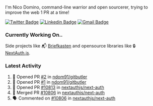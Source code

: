 
I'm Nico Domino, command-line warrior and open sourcerer, trying to improve the web 1 PR at a time!

[![Twitter Badge](https://img.shields.io/badge/-@ndom91-1ca0f1?style=flat-square&labelColor=1ca0f1&logo=twitter&logoColor=white&link=https://twitter.com/ndom91)](https://twitter.com/ndom91) [![Linkedin Badge](https://img.shields.io/badge/-ndom91-blue?style=flat-square&logo=Linkedin&logoColor=white&link=https://www.linkedin.com/in/ndom91/)](https://www.linkedin.com/in/ndom91/) [![Gmail Badge](https://img.shields.io/badge/-yo@ndo.dev-c14438?style=flat-square&logo=mail.ru&logoColor=white&link=mailto:yo@ndo.dev)](mailto:yo@ndo.dev)

### Currently Working On..

Side projects like 📬 [Briefkasten](https://briefkastenhq.com) and opensource libraries like 🔒 [NextAuth.js](https://github.com/nextauthjs/next-auth).

<!--START_SECTION_PROFILE_VIEWS:readme-info-->
<!--END_SECTION_PROFILE_VIEWS:readme-info-->

<!--START_SECTION_DAILY_COMMIT:readme-info-->
<!--END_SECTION_DAILY_COMMIT:readme-info-->

<!--START_SECTION_WEEKLY_COMMIT:readme-info-->
<!--END_SECTION_WEEKLY_COMMIT:readme-info-->

### Latest Activity

<!--START_SECTION:activity-->
1. 💪 Opened PR [#2](https://github.com/ndom91/gitbutler/pull/2) in [ndom91/gitbutler](https://github.com/ndom91/gitbutler)
2. 💪 Opened PR [#1](https://github.com/ndom91/gitbutler/pull/1) in [ndom91/gitbutler](https://github.com/ndom91/gitbutler)
3. 💪 Opened PR [#10813](https://github.com/nextauthjs/next-auth/pull/10813) in [nextauthjs/next-auth](https://github.com/nextauthjs/next-auth)
4. 🎉 Merged PR [#10806](https://github.com/nextauthjs/next-auth/pull/10806) in [nextauthjs/next-auth](https://github.com/nextauthjs/next-auth)
5. 🗣 Commented on [#10806](https://github.com/nextauthjs/next-auth/pull/10806#issuecomment-2094109731) in [nextauthjs/next-auth](https://github.com/nextauthjs/next-auth)
<!--END_SECTION:activity-->

